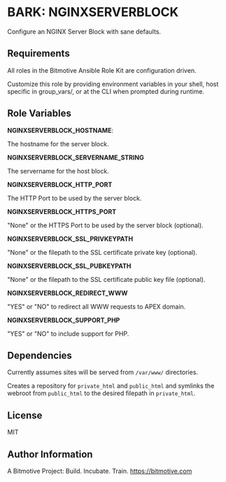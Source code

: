 BARK: NGINXSERVERBLOCK
=========

Configure an NGINX Server Block with sane defaults.

Requirements
------------

All roles in the Bitmotive Ansible Role Kit are configuration driven.

Customize this role by providing environment variables in your 
shell, host specific in group_vars/, or at the CLI when
prompted during runtime. 

Role Variables
--------------

**NGINXSERVERBLOCK_HOSTNAME**:

The hostname for the server block.

**NGINXSERVERBLOCK_SERVERNAME_STRING**

The servername for the host block.

**NGINXSERVERBLOCK_HTTP_PORT**

The HTTP Port to be used by the server block.

**NGINXSERVERBLOCK_HTTPS_PORT**

"None" or the HTTPS Port to be used by the server block (optional).

**NGINXSERVERBLOCK_SSL_PRIVKEYPATH**

"None" or the filepath to the SSL certificate private key (optional).

**NGINXSERVERBLOCK_SSL_PUBKEYPATH**

"None" or the filepath to the SSL certificate public key file (optional).

**NGINXSERVERBLOCK_REDIRECT_WWW**

"YES" or "NO" to redirect all WWW requests to APEX domain.

**NGINXSERVERBLOCK_SUPPORT_PHP**

"YES" or "NO" to include support for PHP.


Dependencies
------------

Currently assumes sites will be served from `/var/www/` directories. 

Creates a repository for `private_html` and `public_html` and symlinks the
webroot from `public_html` to the desired filepath in `private_html`.

License
-------

MIT

Author Information
------------------

A Bitmotive Project: Build. Incubate. Train.
https://bitmotive.com 
